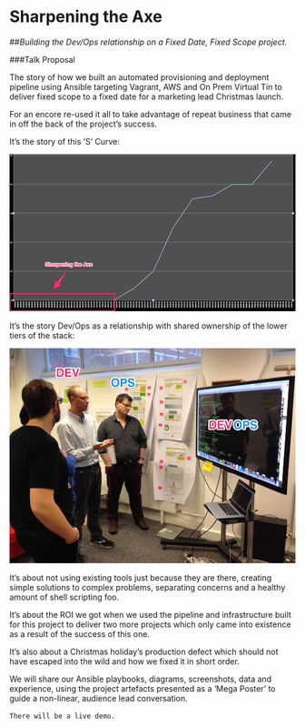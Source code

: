 # Sharpening the Axe
##*Building the Dev/Ops relationship on a Fixed Date, Fixed Scope project.*


###Talk Proposal


The story of how we built an automated provisioning and deployment pipeline using Ansible targeting Vagrant, AWS and On Prem Virtual Tin to deliver fixed scope to a fixed date for a marketing lead Christmas launch.  

For an encore re-used it all to take advantage of repeat business that came in off the back of the project’s success.

It’s the story of this ‘S’ Curve:

![image](assets/sharpening-the-axe.png)


It’s the story Dev/Ops as a relationship with shared ownership of the lower tiers of the stack:

![image](assets/dev-ops.jpg)

It’s about not using existing tools just because they are there, creating simple solutions to complex problems, separating concerns and a healthy amount of shell scripting foo.

It’s about the ROI we got when we used the pipeline and infrastructure built for this project to deliver two more projects which only came into existence as a result of the success of this one.

It’s also about a Christmas holiday’s production defect which should not have escaped into the wild and how we fixed it in short order.

We will share our Ansible playbooks, diagrams, screenshots, data and experience, using the project artefacts presented as a ‘Mega Poster’ to guide a non-linear, audience lead conversation.

	There will be a live demo.



